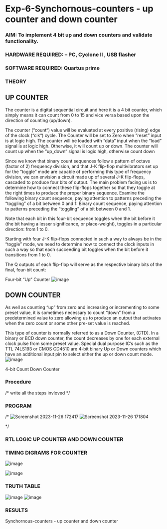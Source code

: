 # Exp-6-Synchornous-counters - up counter and down counter 
### AIM: To implement 4 bit up and down counters and validate  functionality.
### HARDWARE REQUIRED:  – PC, Cyclone II , USB flasher
### SOFTWARE REQUIRED:   Quartus prime
### THEORY 

## UP COUNTER 
The counter is a digital sequential circuit and here it is a 4 bit counter, which simply means it can count from 0 to 15 and vice versa based upon the direction of counting (up/down). 

The counter (“count“) value will be evaluated at every positive (rising) edge of the clock (“clk“) cycle.
The Counter will be set to Zero when “reset” input is at logic high.
The counter will be loaded with “data” input when the “load” signal is at logic high. Otherwise, it will count up or down.
The counter will count up when the “up_down” signal is logic high, otherwise count down

Since we know that binary count sequences follow a pattern of octave (factor of 2) frequency division, and that J-K flip-flop multivibrators set up for the “toggle” mode are capable of performing this type of frequency division, we can envision a circuit made up of several J-K flip-flops, cascaded to produce four bits of output.
The main problem facing us is to determine how to connect these flip-flops together so that they toggle at the right times to produce the proper binary sequence.
Examine the following binary count sequence, paying attention to patterns preceding the “toggling” of a bit between 0 and 1:
Binary count sequence, paying attention to patterns preceding the “toggling” of a bit between 0 and 1.

Note that each bit in this four-bit sequence toggles when the bit before it (the bit having a lesser significance, or place-weight), toggles in a particular direction: from 1 to 0.



 
 

Starting with four J-K flip-flops connected in such a way to always be in the “toggle” mode, we need to determine how to connect the clock inputs in such a way so that each succeeding bit toggles when the bit before it transitions from 1 to 0.

The Q outputs of each flip-flop will serve as the respective binary bits of the final, four-bit count:

 
 

Four-bit “Up” Counter
![image](https://github.com/TimmapuramYogeeswar/Exp-7-Synchornous-counters-/assets/154494746/5e51800f-3bbb-42e9-9b9f-a17717d79f77)



## DOWN COUNTER 

As well as counting “up” from zero and increasing or incrementing to some preset value, it is sometimes necessary to count “down” from a predetermined value to zero allowing us to produce an output that activates when the zero count or some other pre-set value is reached.

This type of counter is normally referred to as a Down Counter, (CTD). In a binary or BCD down counter, the count decreases by one for each external clock pulse from some preset value. Special dual purpose IC’s such as the TTL 74LS193 or CMOS CD4510 are 4-bit binary Up or Down counters which have an additional input pin to select either the up or down count mode.
![image](https://github.com/TimmapuramYogeeswar/Exp-7-Synchornous-counters-/assets/154494746/3b8bf49f-ebbc-4138-99c8-5e41197f0bee)


4-bit Count Down Counter
### Procedure
/* write all the steps invloved */



### PROGRAM 
/*
![Screenshot 2023-11-26 172417](https://github.com/TimmapuramYogeeswar/Exp-7-Synchornous-counters-/assets/154494746/5c9e0f2d-bc88-4176-9b28-9dfb2c7197a4)
![Screenshot 2023-11-26 171804](https://github.com/TimmapuramYogeeswar/Exp-7-Synchornous-counters-/assets/154494746/d18b9083-8ff3-4cf7-bae8-7d59d9fb93a1)

*/

### RTL LOGIC UP COUNTER AND DOWN COUNTER  

### TIMING DIGRAMS FOR COUNTER  

![image](https://github.com/TimmapuramYogeeswar/Exp-7-Synchornous-counters-/assets/154494746/fd99f9c5-6f5f-4728-9fb2-75ee90dcb30e)

![image](https://github.com/TimmapuramYogeeswar/Exp-7-Synchornous-counters-/assets/154494746/293f6035-1163-41fd-89d1-ed0ef7c3beba)



### TRUTH TABLE 
![image](https://github.com/TimmapuramYogeeswar/Exp-7-Synchornous-counters-/assets/154494746/c403a10e-1b67-47a5-a997-55ae1d7fe1e3)
![image](https://github.com/TimmapuramYogeeswar/Exp-7-Synchornous-counters-/assets/154494746/ceeef154-6727-4bdf-ac02-4af09cdfddf3)

### RESULTS 
Synchornous-counters - up counter and down counter
